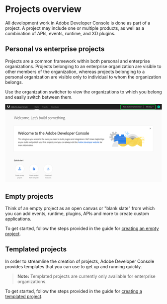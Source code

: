 # Projects overview

All development work in Adobe Developer Console is done as part of a project. A project may include one or multiple products, as well as a combination of APIs, events, runtime, and XD plugins. 

## Personal vs enterprise projects

Projects are a common framework within both personal and enterprise organizations. Projects belonging to an enterprise organization are visible to other members of the organization, whereas projects belonging to a personal organization are visible only to individual to whom the organization belongs.

Use the organization switcher to view the organizations to which you belong and easily switch between them.

![Organization switcher on the console home screen.](images/switch-organizations.png)

## Empty projects

Think of an empty project as an open canvas or "blank slate" from which you can add events, runtime, plugins, APIs and more to create custom applications.

To get started, follow the steps provided in the guide for [creating an empty project](projects-empty.md).

## Templated projects

In order to streamline the creation of projects, Adobe Developer Console provides templates that you can use to get up and running quickly. 

> **Note:** Templated projects are currently only available for enterprise organizations.

To get started, follow the steps provided in the guide for [creating a templated project](projects-template.md).